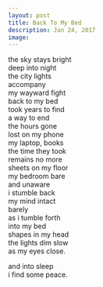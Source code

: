```yaml
---
layout: post
title: Back To My Bed
description: Jan 24, 2017
image: 
---
```


the sky stays bright   
deep into night   
the city lights    
accompany   
my wayward fight   
back to my bed   
took years to find   
a way to end   
the hours gone   
lost on my phone   
my laptop, books   
the time they took   
remains no more   
sheets on my floor   
my bedroom bare   
and unaware   
i stumble back   
my mind intact   
barely   
as i tumble forth   
into my bed   
shapes in my head   
the lights dim slow   
as my eyes close.   

and into sleep   
i find some peace.